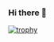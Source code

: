 ### Hi there 👋

[![trophy](https://github-profile-trophy.vercel.app/?username=Aedron&theme=dracula&row=3&column=4)](https://github.com/ryo-ma/github-profile-trophy)
